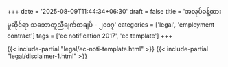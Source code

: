 +++
date = '2025-08-09T11:44:34+06:30'
draft = false
title = 'အလုပ်ခန့်ထားမှုဆိုင်ရာ သဘောတူညီချက်စာချပ် - ၂၀၁၇'
categories = ['legal', 'employment contract']
tags = ['ec notification 2017', 'ec template']
+++

{{< include-partial "legal/ec-noti-template.html" >}}
{{< include-partial "legal/disclaimer-1.html" >}}